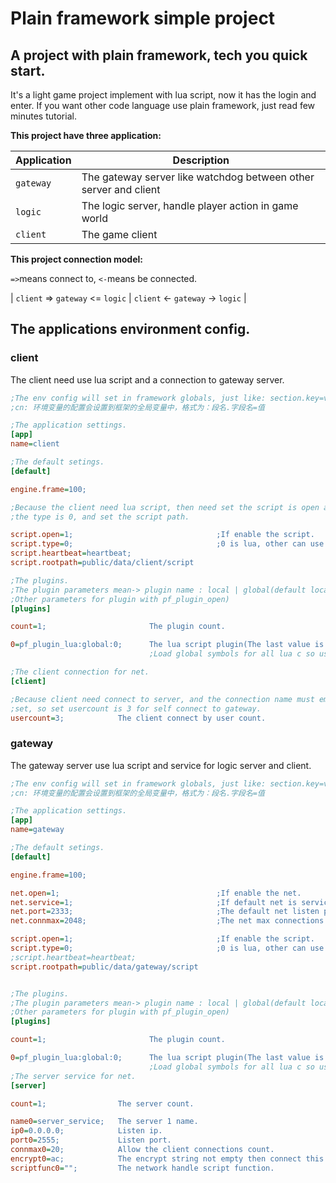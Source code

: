 # Plain framework simple project #

## A project with plain framework, tech you quick start. ##

It's a light game project implement with lua script, now it has the login and enter.
If you want other code language use plain framework, just read few minutes tutorial.

**This project have three application:**

| Application             | Description                                                     |
| ----------------------- | --------------------------------------------------------------- |
| `gateway`               | The gateway server like watchdog between other server and client|
| `logic`                 | The logic server, handle player action in game world            |
| `client`                | The game client                                                 |

**This project connection model:**

`=>`means connect to, `<-`means be connected.

| `client` => `gateway` <= `logic` | `client` <- `gateway` -> `logic` |

## The applications environment config. ##

### client ###

The client need use lua script and a connection to gateway server.

```ini
;The env config will set in framework globals, just like: section.key=value
;cn: 环境变量的配置会设置到框架的全局变量中，格式为：段名.字段名=值

;The application settings.
[app]
name=client

;The default setings.
[default]

engine.frame=100;

;Because the client need lua script, then need set the script is open and set
;the type is 0, and set the script path.

script.open=1;                                ;If enable the script.
script.type=0;                                ;0 is lua, other can use plugin register.
script.heartbeat=heartbeat;
script.rootpath=public/data/client/script

;The plugins.
;The plugin parameters mean-> plugin name : local | global(default local) : ... (
;Other parameters for plugin with pf_plugin_open)
[plugins]

count=1;                       The plugin count.

0=pf_plugin_lua:global:0;      The lua script plugin(The last value is the script env type).
                               ;Load global symbols for all lua c so use the api.

;The client connection for net.
[client]

;Because client need connect to server, and the connection name must empty before logic server routing
;set, so set usercount is 3 for self connect to gateway.
usercount=3;            The client connect by user count.
```

### gateway ###

The gateway server use lua script and service for logic server and client.

```ini
;The env config will set in framework globals, just like: section.key=value
;cn: 环境变量的配置会设置到框架的全局变量中，格式为：段名.字段名=值

;The application settings.
[app]
name=gateway

;The default setings.
[default]

engine.frame=100;

net.open=1;                                   ;If enable the net.
net.service=1;                                ;If default net is service.
net.port=2333;                                ;The default net listen port.
net.connmax=2048;                             ;The net max connections.

script.open=1;                                ;If enable the script.
script.type=0;                                ;0 is lua, other can use plugin register.
;script.heartbeat=heartbeat;
script.rootpath=public/data/gateway/script


;The plugins.
;The plugin parameters mean-> plugin name : local | global(default local) : ... (
;Other parameters for plugin with pf_plugin_open)
[plugins]

count=1;                       The plugin count.

0=pf_plugin_lua:global:0;      The lua script plugin(The last value is the script env type).
                               ;Load global symbols for all lua c so use the api.
;The server service for net.
[server]

count=1;                The server count.

name0=server_service;   The server 1 name.
ip0=0.0.0.0;            Listen ip.
port0=2555;             Listen port.
connmax0=20;            Allow the client connections count.
encrypt0=ac;            The encrypt string not empty then connect this server need handshake.
scriptfunc0="";         The network handle script function.
```
